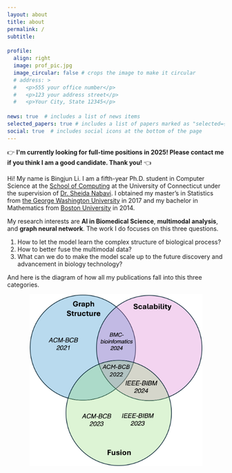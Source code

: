 ```yaml
---
layout: about
title: about
permalink: /
subtitle: 

profile:
  align: right
  image: prof_pic.jpg
  image_circular: false # crops the image to make it circular
  # address: >
  #   <p>555 your office number</p>
  #   <p>123 your address street</p>
  #   <p>Your City, State 12345</p>

news: true  # includes a list of news items
selected_papers: true # includes a list of papers marked as "selected={true}"
social: true  # includes social icons at the bottom of the page
---
```


:point_right: **I'm currently looking for full-time positions in 2025! Please contact me if you think I am a good candidate. Thank you!** :point_left:

Hi! My name is Bingjun Li. I am a fifth-year Ph.D. student in Computer Science at the [School of Computing](https://computing.engineering.uconn.edu) at the University of Connecticut under the supervision of [Dr. Sheida Nabavi](https://sheida-nabavi.uconn.edu). I obtained my master’s in Statistics from [the George Washington University](https://www.gwu.edu) in 2017 and my bachelor in Mathematics from [Boston University](https://www.bu.edu) in 2014.

My research interests are **AI in Biomedical Science**, **multimodal analysis**, and **graph neural network**. The work I do focuses on this three questions.

1. How to let the model learn the complex structure of biological process?
2. How to better fuse the multimodal data?
3. What can we do to make the model scale up to the future discovery and advancement in biology technology?

And here is the diagram of how all my publications fall into this three categories.

<div style="text-align: center;">
  <img src="assets/img/works.png" alt="diagram_of_work" width="400">
</div>
